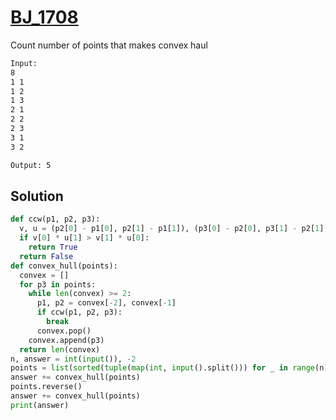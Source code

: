 # [BJ_1708](https://acmicpc.net/problem/1708)

Count number of points that makes convex haul

```txt
Input:
8
1 1
1 2
1 3
2 1
2 2
2 3
3 1
3 2

Output: 5
```

## Solution

```py
def ccw(p1, p2, p3):
  v, u = (p2[0] - p1[0], p2[1] - p1[1]), (p3[0] - p2[0], p3[1] - p2[1])
  if v[0] * u[1] > v[1] * u[0]:
    return True
  return False
def convex_hull(points):
  convex = []
  for p3 in points:
    while len(convex) >= 2:
      p1, p2 = convex[-2], convex[-1]
      if ccw(p1, p2, p3):
        break
      convex.pop()
    convex.append(p3)
  return len(convex)
n, answer = int(input()), -2
points = list(sorted(tuple(map(int, input().split())) for _ in range(n)))
answer += convex_hull(points)
points.reverse()
answer += convex_hull(points)
print(answer)
```
